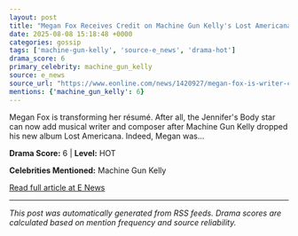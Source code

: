 ```yaml
---
layout: post
title: "Megan Fox Receives Credit on Machine Gun Kelly's Lost Americana Album"""
date: 2025-08-08 15:18:48 +0000
categories: gossip
tags: ['machine-gun-kelly', 'source-e_news', 'drama-hot']
drama_score: 6
primary_celebrity: machine_gun_kelly
source: e_news
source_url: "https://www.eonline.com/news/1420927/megan-fox-is-writer-composer-on-machine-gun-kellys-lost-americana?cmpid=rss-syndicate-genericrss-us-top_stories"""
mentions: {'machine_gun_kelly': 6}
---
```


Megan Fox is transforming her résumé. After all, the Jennifer's Body star can now add musical writer and composer after Machine Gun Kelly dropped his new album Lost Americana. Indeed, Megan was...

**Drama Score:** 6 | **Level:** HOT

**Celebrities Mentioned:** Machine Gun Kelly

[Read full article at E News](https://www.eonline.com/news/1420927/megan-fox-is-writer-composer-on-machine-gun-kellys-lost-americana?cmpid=rss-syndicate-genericrss-us-top_stories)

---
*This post was automatically generated from RSS feeds. Drama scores are calculated based on mention frequency and source reliability.*
